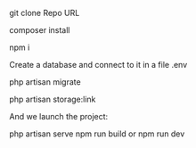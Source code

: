 git clone Repo URL

composer install

npm i

Create a database and connect to it in a file .env

php artisan migrate

php artisan storage:link

And we launch the project:

php artisan serve
npm run build or npm run dev
